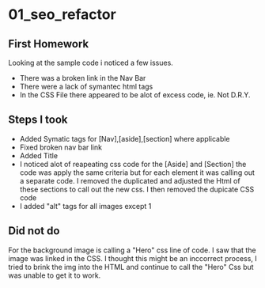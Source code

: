 # 01_seo_refactor

## First Homework

Looking at the sample code i noticed a few issues.

* There was a broken link in the Nav Bar
* There were a lack of symantec html tags
* In the CSS File there appeared to be alot of excess code, ie. Not D.R.Y.


## Steps I took

* Added Symatic tags for [Nav],[aside],[section] where applicable
* Fixed broken nav bar link
* Added Title
* I noticed alot of reapeating css code for the [Aside] and [Section] the code was apply the same criteria but for each element it was calling out a separate code. I removed the duplicated and adjusted the Html of these sections to call out the new css. I then removed the dupicate CSS code
* I added "alt" tags for all images except 1

## Did not do

For the background image is calling a "Hero" css line of code. I saw that the image was linked in the CSS. I thought this might be an inccorrect process, I tried to brink the img into the HTML and continue to call the "Hero" Css but was unable to get it to work.

